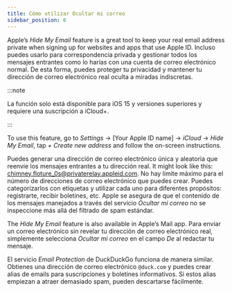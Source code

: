 ```yaml
---
title: Cómo utilizar Ocultar mi correo
sidebar_position: 6
---
```


Apple’s *Hide My Email* feature is a great tool to keep your real email address private when signing up for websites and apps that use Apple ID. Incluso puedes usarlo para correspondencia privada y gestionar todos los mensajes entrantes como lo harías con una cuenta de correo electrónico normal. De esta forma, puedes proteger tu privacidad y mantener tu dirección de correo electrónico real oculta a miradas indiscretas.

:::note

La función solo está disponible para iOS 15 y versiones superiores y requiere una suscripción a iCloud+.

:::

To use this feature, go to *Settings* → [Your Apple ID name] → *iCloud* → *Hide My Email*, tap *+ Create new address* and follow the on-screen instructions.

Puedes generar una dirección de correo electrónico única y aleatoria que reenvíe los mensajes entrantes a tu dirección real. It might look like this: chimney.floture_0s@privaterelay.appleid.com. No hay límite máximo para el número de direcciones de correo electrónico que puedes crear. Puedes categorizarlos con etiquetas y utilizar cada uno para diferentes propósitos: registrarte, recibir boletines, etc. Apple se asegura de que el contenido de los mensajes manejados a través del servicio *Ocultar mi correo* no se inspeccione más allá del filtrado de spam estándar.

The *Hide My Email* feature is also available in Apple’s Mail app. Para enviar un correo electrónico sin revelar tu dirección de correo electrónico real, simplemente selecciona *Ocultar mi correo* en el campo *De* al redactar tu mensaje.

El servicio *Email Protection* de DuckDuckGo funciona de manera similar. Obtienes una dirección de correo electrónico `@duck.com` y puedes crear alias de emails para suscripciones y boletines informativos. Si estos alias empiezan a atraer demasiado spam, pueden descartarse fácilmente.
